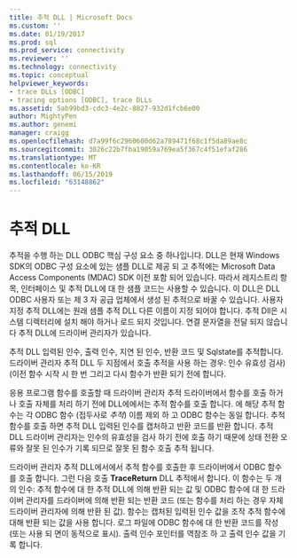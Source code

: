 ```yaml
---
title: 추적 DLL | Microsoft Docs
ms.custom: ''
ms.date: 01/19/2017
ms.prod: sql
ms.prod_service: connectivity
ms.reviewer: ''
ms.technology: connectivity
ms.topic: conceptual
helpviewer_keywords:
- trace DLLs [ODBC]
- tracing options [ODBC], trace DLLs
ms.assetid: 5ab99bd3-cdc3-4e2c-8827-932d1fcb6e00
author: MightyPen
ms.author: genemi
manager: craigg
ms.openlocfilehash: d7a99f6c2960600d62a789471f68c1f5da89ae8c
ms.sourcegitcommit: 3026c22b7fba19059a769ea5f367c4f51efaf286
ms.translationtype: MT
ms.contentlocale: ko-KR
ms.lasthandoff: 06/15/2019
ms.locfileid: "63148862"
---
```

# <a name="trace-dll"></a>추적 DLL
추적을 수행 하는 DLL ODBC 핵심 구성 요소 중 하나입니다. DLL은 현재 Windows SDK의 ODBC 구성 요소에 있는 샘플 DLL로 제공 되 고 추적에는 Microsoft Data Access Components (MDAC) SDK 이전 포함 되어 있습니다. 따라서 레지스트리 항목, 인터페이스 및 추적 DLL에 대 한 샘플 코드는 사용할 수 있습니다. 이 DLL은 DLL ODBC 사용자 또는 제 3 자 공급 업체에서 생성 된 추적으로 바꿀 수 있습니다. 사용자 지정 추적 DLL에는 원래 샘플 추적 DLL 다른 이름이 지정 되어야 합니다. 추적 Dll은 시스템 디렉터리에 설치 해야 하거나 로드 되지 것입니다. 연결 문자열을 전달 되지 않습니다 추적 DLL에 드라이버 관리자가 있습니다.  
  
 추적 DLL 입력된 인수, 출력 인수, 지연 된 인수, 반환 코드 및 Sqlstate를 추적합니다. 드라이버 관리자 추적 DLL 두 지점에서 호출 추적을 사용 하는 경우: 인수 유효성 검사) (이전 함수 시작 시 한 번 그리고 다시 함수가 반환 되기 전에 합니다.  
  
 응용 프로그램 함수를 호출할 때 드라이버 관리자 추적 드라이버에서 함수를 호출 하거나 호출 자체를 처리 하기 전에 DLL에에서는 추적 함수를 호출 합니다. 에 해당 추적 함수는 각 ODBC 함수 (접두사로 *추적*) 이름 제외 하 고 ODBC 함수는 동일 합니다. 추적 함수를 호출 하면 추적 DLL 입력된 인수를 캡처하고 반환 코드를 반환 합니다. 추적 DLL 드라이버 관리자는 인수의 유효성을 검사 하기 전에 호출 하기 때문에 상태 전환 오류와 잘못 된 인수가 기록 되므로 잘못 된 함수 호출 추적 됩니다.  
  
 드라이버 관리자 추적 DLL에서에서 추적 함수를 호출한 후 드라이버에서 ODBC 함수를 호출 합니다. 그런 다음 호출 **TraceReturn** DLL 추적에서 합니다. 이 함수는 두 개의 인수: 추적 함수에 대 한 추적 DLL에 의해 반환 되는 값 및 ODBC 함수에 대 한 드라이버 관리자를 드라이버에 의해 반환 되는 반환 코드 (또는 함수를 처리 하는 경우 자체 드라이버 관리자에 의해 반환 된 값). 함수는 캡처된 입력된 인수 값을 조작 추적 함수에 대해 반환 되는 값을 사용 합니다. 로그 파일에 ODBC 함수에 대 한 반환 코드를 작성 (또는 사용 되 면이 동적으로 표시). 출력 인수 포인터를 역참조 하 고 출력 인수 값을 기록 합니다.
